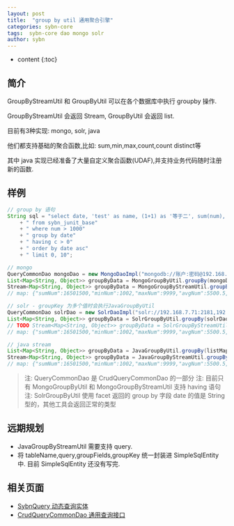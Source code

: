 ```yaml
---
layout: post
title:  "group by util 通用聚合引擎"
categories: sybn-core
tags:  sybn-core dao mongo solr
author: sybn
---
```


* content
{:toc}

## 简介
GroupByStreamUtil 和 GroupByUtil 可以在各个数据库中执行 groupby 操作.

GroupByStreamUtil 会返回 Stream, GroupByUtil 会返回 list.

目前有3种实现: mongo, solr, java

他们都支持基础的聚合函数,比如: sum,min,max,count,count distinct等

其中 java 实现已经准备了大量自定义聚合函数(UDAF),并支持业务代码随时注册新的函数.



## 样例
```java
// group by 语句
String sql = "select date, 'test' as name, (1+1) as '等于二', sum(num), max(num), avg(num), count(num), count(distinct num) as c"
    + " from sybn_junit_base"
    + " where num > 1000"
    + " group by date"
    + " having c > 0"
    + " order by date asc"
    + " limit 0, 10";

// mongo
QueryCommonDao mongoDao = new MongoDaoImpl("mongodb://账户:密码@192.168.4.31:27017,192.168.4.32:27017/test");
List<Map<String, Object>> groupByData = MongoGroupByUtil.groupBy(mongoDao, sql);
Stream<Map<String, Object>> groupByData = MongoGroupByStreamUtil.groupBy(mongoDao, sql);
// map: {"sumNum":16501500,"minNum":1002,"maxNum":9999,"avgNum":5500.5,"countNum":3000,"c":3000,"date":2018419,"name":"test","等于二":2.0}

// solr - groupKey 为多个值时会执行JavaGroupByUtil
QueryCommonDao solrDao = new SolrDaoImpl("solr://192.168.7.71:2181,192.168.7.72:2181/solr");
List<Map<String, Object>> groupByData = SolrGroupByUtil.groupBy(solrDao, sql);
// TODO Stream<Map<String, Object>> groupByData = SolrGroupByStreamUtil.groupBy(mongoDao, sql);
// map: {"sumNum":16501500,"minNum":1002,"maxNum":9999,"avgNum":5500.5,"countNum":3000,"c":3000,"date":"2018419","name":"test","等于二":2.0}

// java stream
List<Map<String, Object>> groupByData = JavaGroupByUtil.groupBy(listMap, sql);
Stream<Map<String, Object>> groupByData = JavaGroupByStreamUtil.groupBy(streamMap, sql);
// map: {"sumNum":16501500,"minNum":1002,"maxNum":9999,"avgNum":5500.5,"countNum":3000,"c":3000,"date":2018419,"name":"test","等于二":2.0}
```
> 注: QueryCommonDao 是 CrudQueryCommonDao 的一部分
> 注: 目前只有 MongoGroupByUtil 和 MongoGroupByStreamUtil 支持 having 语句
> 注: SolrGroupByUtil 使用 facet 返回的 group by 字段 date 的值是 String 型的，其他工具会返回正常的类型

## 远期规划
- JavaGroupByStreamUtil 需要支持 query.
- 将 tableName,query,groupFields,groupKey 统一封装进  SimpleSqlEntity 中. 目前 SimpleSqlEntity 还没有写完.

## 相关页面
- [SybnQuery 动态查询实体]({{site.baseurl}}/2018/03/28/sybn-query/)
- [CrudQueryCommonDao 通用查询接口]({{site.baseurl}}/2018/03/28/crud-query-common-dao/)
